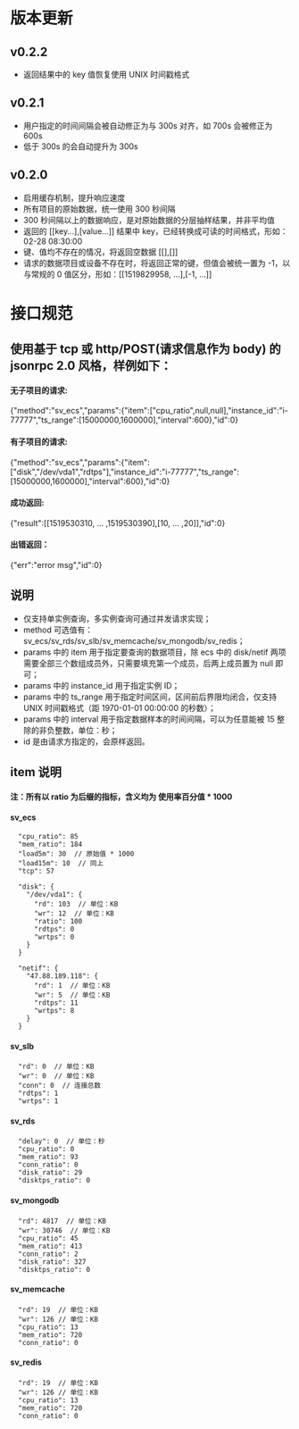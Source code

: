 # 版本更新
## v0.2.2
- 返回结果中的 key 值恢复使用 UNIX 时间戳格式
## v0.2.1
- 用户指定的时间间隔会被自动修正为与 300s 对齐，如 700s 会被修正为 600s
- 低于 300s 的会自动提升为 300s
## v0.2.0
- 启用缓存机制，提升响应速度
- 所有项目的原始数据，统一使用 300 秒间隔
- 300 秒间隔以上的数据响应，是对原始数据的分层抽样结果，并非平均值
- 返回的 [[key...],[value...]] 结果中 key，已经转换成可读的时间格式，形如：02-28 08:30:00
- 键、值均不存在的情况，将返回空数据 [[],[]]
- 请求的数据项目或设备不存在时，将返回正常的键，但值会被统一置为 -1，以与常规的 0 值区分，形如：[[1519829958, ...],[-1, ...]]
       
# 接口规范
## 使用基于 tcp 或 http/POST(请求信息作为 body) 的 jsonrpc 2.0 风格，样例如下：
    
#### 无子项目的请求:
{"method":"sv_ecs","params":{"item":["cpu_ratio",null,null],"instance_id":"i-77777","ts_range":[15000000,1600000],"interval":600},"id":0}
#### 有子项目的请求:
{"method":"sv_ecs","params":{"item":["disk","/dev/vda1","rdtps"],"instance_id":"i-77777","ts_range":[15000000,1600000],"interval":600},"id":0}

#### 成功返回:
{"result":[[1519530310, ... ,1519530390],[10, ... ,20]],"id":0}
#### 出错返回：
{"err":"error msg","id":0}

## 说明
- 仅支持单实例查询，多实例查询可通过并发请求实现； 
- method 可选值有：sv_ecs/sv_rds/sv_slb/sv_memcache/sv_mongodb/sv_redis；    
- params 中的 item 用于指定要查询的数据项目，除 ecs 中的 disk/netif 两项需要全部三个数组成员外，只需要填充第一个成员，后两上成员置为 null 即可；
- params 中的 instance_id 用于指定实例 ID；
- params 中的 ts_range 用于指定时间区间，区间前后界限均闭合，仅支持 UNIX 时间戳格式（距 1970-01-01 00:00:00 的秒数）；     
- params 中的 interval 用于指定数据样本的时间间隔，可以为任意能被 15 整除的非负整数，单位：秒；
- id 是由请求方指定的，会原样返回。    

## item 说明
#### 注：所有以 ratio 为后缀的指标，含义均为 使用率百分值 * 1000
    
#### sv_ecs
```
  "cpu_ratio": 85
  "mem_ratio": 184
  "load5m": 30  // 原始值 * 1000
  "load15m": 10  // 同上
  "tcp": 57

  "disk": {
    "/dev/vda1": {
      "rd": 103  // 单位：KB
      "wr": 12  // 单位：KB
      "ratio": 100
      "rdtps": 0
      "wrtps": 0
    }
  }

  "netif": {
    "47.88.189.118": {
      "rd": 1  // 单位：KB
      "wr": 5  // 单位：KB
      "rdtps": 11
      "wrtps": 8
    }
  }
```
#### sv_slb
```
  "rd": 0  // 单位：KB
  "wr": 0  // 单位：KB
  "conn": 0  // 连接总数
  "rdtps": 1
  "wrtps": 1
```
#### sv_rds
```
  "delay": 0  // 单位：秒
  "cpu_ratio": 0
  "mem_ratio": 93
  "conn_ratio": 0
  "disk_ratio": 29
  "disktps_ratio": 0
```
#### sv_mongodb
```
  "rd": 4817  // 单位：KB
  "wr": 30746  // 单位：KB
  "cpu_ratio": 45
  "mem_ratio": 413
  "conn_ratio": 2
  "disk_ratio": 327
  "disktps_ratio": 0
```
#### sv_memcache
```
  "rd": 19  // 单位：KB
  "wr": 126 // 单位：KB
  "cpu_ratio": 13
  "mem_ratio": 720
  "conn_ratio": 0
```
#### sv_redis
```
  "rd": 19  // 单位：KB
  "wr": 126 // 单位：KB
  "cpu_ratio": 13
  "mem_ratio": 720
  "conn_ratio": 0
```

